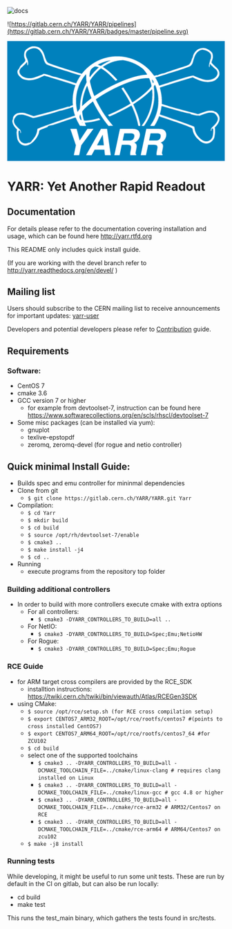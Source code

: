 ![docs](http://readthedocs.org/projects/yarr/badge/?version=latest)

![https://gitlab.cern.ch/YARR/YARR/pipelines](https://gitlab.cern.ch/YARR/YARR/badges/master/pipeline.svg)

![logo](docs/images/logo_blue_inv.png)

# YARR: Yet Another Rapid Readout

## Documentation

For details please refer to the documentation covering installation and usage, which can be found here http://yarr.rtfd.org 

This README only includes quick install guide.

(If you are working with the devel branch refer to http://yarr.readthedocs.org/en/devel/ )

## Mailing list

Users should subscribe to the CERN mailing list to receive announcements for important updates: [yarr-user](https://e-groups.cern.ch/e-groups/EgroupsSubscription.do?egroupName=yarr-users)

Developers and potential developers please refer to [Contribution](CONTRIBUTING.md) guide.

## Requirements

### Software:

- CentOS 7
- cmake 3.6
- GCC version 7 or higher
    - for example from devtoolset-7, instruction can be found here https://www.softwarecollections.org/en/scls/rhscl/devtoolset-7
- Some misc packages (can be installed via yum):
    - gnuplot
    - texlive-epstopdf
    - zeromq, zeromq-devel (for rogue and netio controller)

## Quick minimal Install Guide:

- Builds spec and emu controller for mininmal dependencies
- Clone from git 
	- ``$ git clone https://gitlab.cern.ch/YARR/YARR.git Yarr``
- Compilation:
    - ``$ cd Yarr``
    - ``$ mkdir build``
    - ``$ cd build``
    - ``$ source /opt/rh/devtoolset-7/enable``
    - ``$ cmake3 ..``
    - ``$ make install -j4``
    - ``$ cd ..``
- Running
    - execute programs from the repository top folder

### Building additional controllers

- In order to build with more controllers execute cmake with extra options
    - For all controllers: 
        - ``$ cmake3 -DYARR_CONTROLLERS_TO_BUILD=all ..``
    - For NetIO:
        - ``$ cmake3 -DYARR_CONTROLLERS_TO_BUILD=Spec;Emu;NetioHW``
    - For Rogue:
        - ``$ cmake3 -DYARR_CONTROLLERS_TO_BUILD=Spec;Emu;Rogue``

### RCE Guide
- for ARM target cross compilers are provided by the RCE_SDK
    - installtion instructions: https://twiki.cern.ch/twiki/bin/viewauth/Atlas/RCEGen3SDK
- using CMake:
    - ``$ source /opt/rce/setup.sh (for RCE cross compilation setup)``
    - ``$ export CENTOS7_ARM32_ROOT=/opt/rce/rootfs/centos7 #(points to cross installed CentOS7)``
    - ``$ export CENTOS7_ARM64_ROOT=/opt/rce/rootfs/centos7_64 #for ZCU102 ``
    - ``$ cd build``
    - select one of the supported toolchains
        - ``$ cmake3 .. -DYARR_CONTROLLERS_TO_BUILD=all -DCMAKE_TOOLCHAIN_FILE=../cmake/linux-clang # requires clang installed on Linux ``
        - ``$ cmake3 .. -DYARR_CONTROLLERS_TO_BUILD=all -DCMAKE_TOOLCHAIN_FILE=../cmake/linux-gcc # gcc 4.8 or higher ``
        - ``$ cmake3 .. -DYARR_CONTROLLERS_TO_BUILD=all -DCMAKE_TOOLCHAIN_FILE=../cmake/rce-arm32 # ARM32/Centos7 on RCE ``
        - ``$ cmake3 .. -DYARR_CONTROLLERS_TO_BUILD=all -DCMAKE_TOOLCHAIN_FILE=../cmake/rce-arm64 # ARM64/Centos7 on zcu102 ``
    - ``$ make -j8 install ``

### Running tests

While developing, it might be useful to run some unit tests. These are run
by default in the CI on gitlab, but can also be run locally:

- cd build
- make test

This runs the test_main binary, which gathers the tests found in src/tests.
